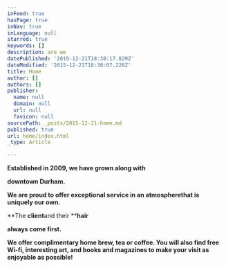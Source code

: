 ```yaml
---
inFeed: true
hasPage: true
inNav: true
inLanguage: null
starred: true
keywords: []
description: are we
datePublished: '2015-12-21T18:30:17.829Z'
dateModified: '2015-12-21T18:30:07.226Z'
title: Home
author: []
authors: []
publisher:
  name: null
  domain: null
  url: null
  favicon: null
sourcePath: _posts/2015-12-21-home.md
published: true
url: home/index.html
_type: Article

---
```

**Established in ****2009****, we have grown along with**

**downtown ****Durham****.**

**We are proud to offer exceptional service in an ****atmosphere****that is uniquely our own.**

**The ****client****and their ****hair**

**always come first.**

**We offer complimentary ****home brew****, tea or coffee. You will also find ****free Wi-fi****, interesting ****art****, and books and magazines to make your visit as enjoyable as possible!**